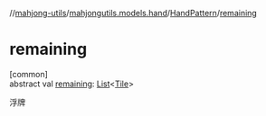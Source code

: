 //[mahjong-utils](../../../index.md)/[mahjongutils.models.hand](../index.md)/[HandPattern](index.md)/[remaining](remaining.md)

# remaining

[common]\
abstract val [remaining](remaining.md): [List](https://kotlinlang.org/api/latest/jvm/stdlib/kotlin-stdlib/kotlin.collections/-list/index.html)&lt;[Tile](../../mahjongutils.models/-tile/index.md)&gt;

浮牌
